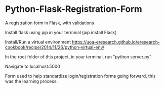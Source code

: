 # Python-Flask-Registration-Form
A registration form in Flask, with validations

Install flask using pip in your terminal (pip install Flask)

Install/Run a virtual environment https://uoa-eresearch.github.io/eresearch-cookbook/recipe/2014/11/26/python-virtual-env/

In the root folder of this project, in your terminal, run "python server.py"

Navigate to localhost:5000

Form used to help standardize login/registration forms going forward, this was the learning process.
